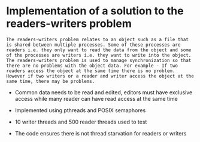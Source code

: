 # Implementation of a solution to the readers-writers problem 
`The readers-writers problem relates to an object such as a file that is shared between multiple processes. Some of these processes are readers i.e. they only want to read the data from the object and some of the processes are writers i.e. they want to write into the object.`
`The readers-writers problem is used to manage synchronization so that there are no problems with the object data. For example - If two readers access the object at the same time there is no problem. However if two writers or a reader and writer access the object at the same time, there may be problems.`

* Common data needs to be read and edited, editors must have exclusive access while many reader can have read access at the same time
* Implemented using pthreads and POSIX semaphores

* 10 writer threads and 500 reader threads used to test
* The code ensures there is not thread starvation for readers or writers
